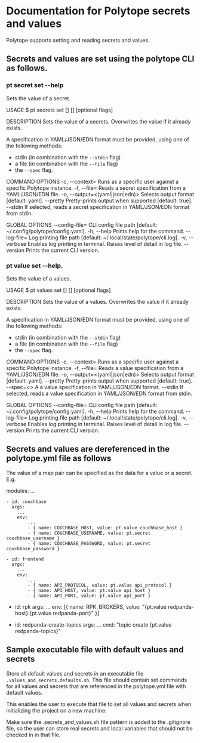 # Documentation for Polytope secrets and values

Polytope supports setting and reading secrets and values. 

## Secrets and values are set using the polytope CLI as follows.  

### pt secret set --help          
Sets the value of a secret.

USAGE
  $ pt secrets set [<secret>] [<data>] [optional flags]

DESCRIPTION
  Sets the value of a secrets.
  Overwrites the value if it already exists.
  
  A specification in YAML/JSON/EDN format must be provided, using one of the
  following methods:
   - stdin (in combination with the `--stdin` flag)
   - a file (in combination with the `--file` flag)
   - the `--spec` flag.

COMMAND OPTIONS
  -c, --context=<context>          Runs as a specific user against a specific Polytope instance.
  -f, --file=<path>                Reads a secret specification from a YAML/JSON/EDN file.
  -o, --output=<(yaml|json|edn)>   Selects output format [default: yaml].
      --pretty                     Pretty-prints output when supported [default: true].
      --stdin                      If selected, reads a secret specification in YAML/JSON/EDN format from stdin.

GLOBAL OPTIONS
      --config-file=<path>   CLI config file path [default: ~/.config/polytope/config.yaml].
  -h, --help                 Prints help for the command.
      --log-file=<path>      Log printing file path [default: ~/.local/state/polytope/cli.log].
  -v, --verbose              Enables log printing in terminal. Raises level of detail in log file.
      --version              Prints the current CLI version.



### pt value set --help.
Sets the value of a values.

USAGE
  $ pt values set [<value>] [<data>] [optional flags]

DESCRIPTION
  Sets the value of a values.
  Overwrites the value if it already exists.
  
  A specification in YAML/JSON/EDN format must be provided, using one of the
  following methods:
   - stdin (in combination with the `--stdin` flag)
   - a file (in combination with the `--file` flag)
   - the `--spec` flag.

COMMAND OPTIONS
  -c, --context=<context>          Runs as a specific user against a specific Polytope instance.
  -f, --file=<path>                Reads a value specification from a YAML/JSON/EDN file.
  -o, --output=<(yaml|json|edn)>   Selects output format [default: yaml].
      --pretty                     Pretty-prints output when supported [default: true].
      --spec=<>                    A a value specification in YAML/JSON/EDN format.
      --stdin                      If selected, reads a value specification in YAML/JSON/EDN format from stdin.

GLOBAL OPTIONS
      --config-file=<path>   CLI config file path [default: ~/.config/polytope/config.yaml].
  -h, --help                 Prints help for the command.
      --log-file=<path>      Log printing file path [default: ~/.local/state/polytope/cli.log].
  -v, --verbose              Enables log printing in terminal. Raises level of detail in log file.
      --version              Prints the current CLI version.


## Secrets and values are dereferenced in the polytope.yml file as follows

The value of a map pair can be specified as the data for a value or a secret. E.g. 

modules: 
    ...

    - id: couchbase
      args:
        ... 
        env:
            ...
            - { name: COUCHBASE_HOST, value: pt.value couchbase_host }
            - { name: COUCHBASE_USERNAME, value: pt.secret couchbase_username }
            - { name: COUCHBASE_PASSWORD, value: pt.secret couchbase_password }

    - id: frontend
      args:
        ...
        env: 
            ...
            - { name: API_PROTOCOL, value: pt.value api_protocol }
            - { name: API_HOST, value: pt.value api_host }
            - { name: API_PORT, value: pt.value api_port }

  - id: rpk
    args:
      ...
      env: [{ name: RPK_BROKERS, value: "{pt.value redpanda-host}:{pt.value redpanda-port}" }]


  - id: redpanda-create-topics
    args: 
      ...
      cmd: "topic create {pt.value redpanda-topics}"
          

        
## Sample executable file with default values and secrets

Store all default values and secrets in an executable file `.values_and_secrets.defaults.sh`. This file should contain 
set commands for all values and secrets that are referenced in the polytope.yml file with default values. 

This enables the user to execute that file to set all values and secrets when initializing the project on a new machine. 

Make sure the .secrets_and_values.sh file pattern is added to the .gitignore file, so the user can store real secrets and local variables that should not be checked in in that file.

